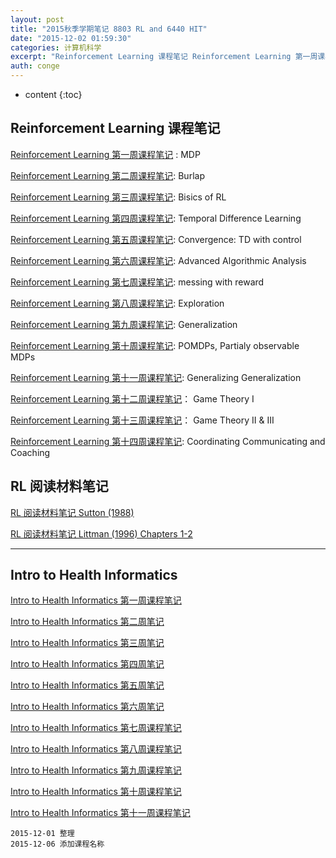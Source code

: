 ```yaml
---
layout: post
title: "2015秋季学期笔记 8803 RL and 6440 HIT"
date: "2015-12-02 01:59:30"
categories: 计算机科学
excerpt: "Reinforcement Learning 课程笔记 Reinforcement Learning 第一周课程笔记 : MDP Reinfor..."
auth: conge
---
```

* content
{:toc}

## Reinforcement Learning 课程笔记

[Reinforcement Learning 第一周课程笔记](http://www.jianshu.com/p/881ab7e41adb) : MDP

[Reinforcement Learning 第二周课程笔记](http://www.jianshu.com/p/413691dcaa56): Burlap

[Reinforcement Learning 第三周课程笔记](http://www.jianshu.com/p/292ca663f7b0): Bisics of RL

[Reinforcement Learning 第四周课程笔记](http://www.jianshu.com/p/5af97e49d36d): Temporal Difference Learning

[Reinforcement Learning 第五周课程笔记](http://www.jianshu.com/p/52744639bbc0): Convergence: TD with control

[Reinforcement Learning 第六周课程笔记](http://www.jianshu.com/p/41fab1b88d19): Advanced Algorithmic Analysis

[Reinforcement Learning 第七周课程笔记](http://www.jianshu.com/p/706144b21f80): messing with reward

[Reinforcement Learning 第八周课程笔记](http://www.jianshu.com/p/6a021b480562): Exploration

[Reinforcement Learning 第九周课程笔记](http://www.jianshu.com/p/32d87f29edb8): Generalization

[Reinforcement Learning 第十周课程笔记](http://www.jianshu.com/p/09fc4d43f2a5): POMDPs, Partialy observable MDPs

[Reinforcement Learning 第十一周课程笔记](http://www.jianshu.com/p/c7f43ea2a5b8): Generalizing Generalization

[Reinforcement Learning 第十二周课程笔记](http://www.jianshu.com/p/e294d3f5237c)： Game Theory I

[Reinforcement Learning 第十三周课程笔记](http://www.jianshu.com/p/ee3f9a553cd2)： Game Theory II & III

[Reinforcement Learning 第十四周课程笔记](http://www.jianshu.com/p/35cc52badb6e): Coordinating Communicating and Coaching

## RL 阅读材料笔记

[RL 阅读材料笔记 Sutton (1988)](http://www.jianshu.com/p/5951bb3ef311)

[RL 阅读材料笔记 Littman (1996) Chapters 1-2](http://www.jianshu.com/p/d2796b5f87a4)


----

## Intro to Health Informatics

[Intro to Health Informatics 第一周课程笔记](http://www.jianshu.com/p/164ea636058d)

[Intro to Health Informatics 第二周笔记](http://www.jianshu.com/p/ebfe5bec6897)

[Intro to Health Informatics 第三周笔记](http://www.jianshu.com/p/a3af2fb4d99e)

[Intro to Health Informatics 第四周笔记](http://www.jianshu.com/p/86912223d821)

[Intro to Health Informatics 第五周笔记](http://www.jianshu.com/p/c623ebf0643b)

[Intro to Health Informatics 第六周笔记](http://www.jianshu.com/p/6551669fb827)

[Intro to Health Informatics 第七周课程笔记](http://www.jianshu.com/p/b3c5054f4097)

[Intro to Health Informatics 第八周课程笔记](http://www.jianshu.com/p/a770f2560014)

[Intro to Health Informatics 第九周课程笔记](http://www.jianshu.com/p/047576d2e079)

[Intro to Health Informatics 第十周课程笔记](http://www.jianshu.com/p/90dea356dbda)

[Intro to Health Informatics 第十一周课程笔记](http://www.jianshu.com/p/46e502e77b3a)

```
2015-12-01 整理
2015-12-06 添加课程名称
```
